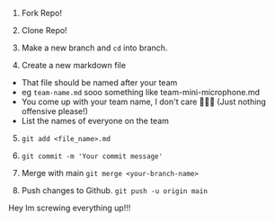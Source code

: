 1. Fork Repo!

2. Clone Repo!
3. Make a new branch and `cd` into branch.

4. Create a new markdown file
  - That file should be named after your team 
  - eg `team-name.md` sooo something like team-mini-microphone.md
  - You come up with your team name, I don't care 🤷🏾‍♂️ (Just nothing offensive please!)
  - List the names of everyone on the team

5. `git add <file_name>.md`

6. `git commit -m 'Your commit message'`

7. Merge with main `git merge <your-branch-name>`

8. Push changes to Github. `git push -u origin main`

Hey Im screwing everything up!!!
